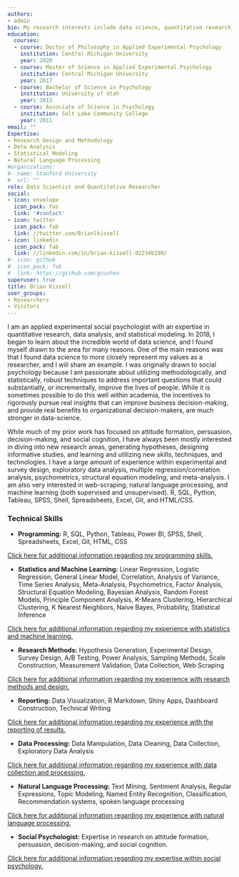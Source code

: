 ```yaml
---
authors:
- admin
bio: My research interests include data science, quantitative research, research methodology, and the intersection between data science and social psychology.
education:
  courses:
  - course: Doctor of Philosophy in Applied Experimental Psychology
    institution: Central Michigan University
    year: 2020
  - course: Master of Science in Applied Experimental Psychology
    institution: Central Michigan University
    year: 2017
  - course: Bachelor of Science in Psychology
    institution: University of Utah 
    year: 2013
  - course: Associate of Science in Psychology
    institution: Salt Lake Community College  
    year: 2011
email: ""
Expertise:
- Research Design and Methodology
- Data Analysis
- Statistical Modeling
- Natural Language Processing
#organizations:
#- name: Stanford University
#  url: ""
role: Data Scientist and Quantitative Researcher
social:
- icon: envelope
  icon_pack: fas
  link: '#contact'
- icon: twitter
  icon_pack: fab
  link: //twitter.com/Brianlkissell
- icon: linkedin
  icon_pack: fab
  link: //linkedin.com/in/brian-kissell-02234b198/
#- icon: github
#  icon_pack: fab
#  link: https://github.com/gcushen
superuser: true
title: Brian Kissell
user_groups:
- Researchers
- Visitors
---
```


I am an applied experimental social psychologist with an expertise in quantitative research, data analysis, and statistical modeling. In 2018, I began to learn about the incredible world of data science, and I found myself drawn to the area for many reasons. One of the main reasons was that I found data science to more closely represent my values as a researcher, and I will share an example. I was originally drawn to social psychology because I am passionate about utilizing methodologically, and statistically, robust techniques to address important questions that could substantially, or incrementally, improve the lives of people. While it is sometimes possible to do this well within academia, the incentives to rigorously pursue real insights that can improve business decision-making, and provide real benefits to organizational decision-makers, are much stronger in data-science.

While much of my prior work has focused on attitude formation, persuasion, decision-making, and social cognition, I have always been mostly interested in diving into new research areas, generating hypotheses, designing informative studies, and learning and utilizing new skills, techniques, and technologies. I have a large amount of experience within experimental and survey design, exploratory data analysis, multiple regression/correlation analysis, psychometrics, structural equation modeling, and meta-analysis. I am also very interested in web-scraping, natural language processing, and machine learning (both supervised and unsupervised).  R, SQL, Python, Tableau, SPSS, Shell, Spreadsheets, Excel, Git, and HTML/CSS.

### Technical Skills

+	**Programming:** R, SQL, Python, Tableau, Power BI, SPSS, Shell, Spreadsheets, Excel, Git, HTML, CSS

[Click here for additional information regarding my programming skills.](https://briankissell.com/post/programming-skills/)

+	**Statistics and Machine Learning:** Linear Regression, Logistic Regression, General Linear Model, Correlation, Analysis of Variance, Time Series Analysis, Meta-Analysis, Psychometrics, Factor Analysis, Structural Equation Modeling, Bayesian Analysis, Random Forest Models, Principle Component Analysis, K-Means Clustering, Hierarchical Clustering, K Nearest Neighbors, Naive Bayes, Probability, Statistical Inference 

[Click here for additional information regarding my experience with statistics and machine learning.](https://briankissell.com/post/statistics-and-machine-learning/)

+	**Research Methods:** Hypothesis Generation, Experimental Design, Survey Design, A/B Testing, Power Analysis, Sampling Methods, Scale Construction, Measurement Validation, Data Collection, Web Scraping 

[Click here for additional information regarding my experience with research methods and design.](https://briankissell.com/post/hypothesis-generation-research-methods-and-research-design/)

+	**Reporting:** Data Visualization, R Markdown, Shiny Apps, Dashboard Construction, Technical Writing

[Click here for additional information regarding my experience with the reporting of results.](https://briankissell.com/post/science-communication/)

+	**Data Processing:** Data Manipulation, Data Cleaning, Data Collection, Exploratory Data Analysis

[Click here for additional information regarding my experience with data collection and processing.]()

+	**Natural Language Processing:** Text Mining, Sentiment Analysis, Regular Expressions, Topic Modeling, Named Entity Recognition, Classification, Recommendation systems, spoken language processing

[Click here for additional information regarding my experience with natural language processing.]()

+	**Social Psychologist:** Expertise in research on attitude formation, persuasion, decision-making, and social cognition.

[Click here for additional information regarding my expertise within social psychology.]()
